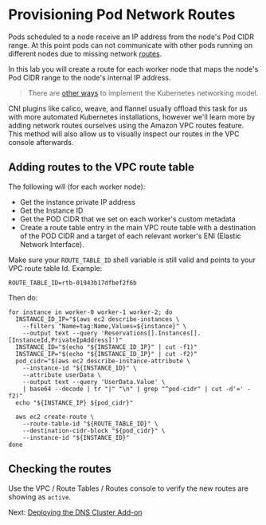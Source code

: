 # Provisioning Pod Network Routes

Pods scheduled to a node receive an IP address from the node's Pod CIDR range. At this point pods can not communicate with other pods running on different nodes due to missing network [routes](https://cloud.google.com/compute/docs/vpc/routes).

In this lab you will create a route for each worker node that maps the node's Pod CIDR range to the node's internal IP address.

> There are [other ways](https://kubernetes.io/docs/concepts/cluster-administration/networking/#how-to-achieve-this) to implement the Kubernetes networking model.

CNI plugins like calico, weave, and flannel usually offload this task for us with more automated Kubernetes installations, however we'll learn more by adding network routes ourselves using the Amazon VPC routes feature. This method will also allow us to visually inspect our routes in the VPC console afterwards.

## Adding routes to the VPC route table

The following will (for each worker node):

* Get the instance private IP address
* Get the Instance ID
* Get the POD CIDR that we set on each worker's custom metadata
* Create a route table entry in the main VPC route table with a destination of the POD CIDR and a target of each relevant worker's ENI (Elastic Network Interface).

Make sure your `ROUTE_TABLE_ID` shell variable is still valid and points to your VPC route table Id. Example:

```
ROUTE_TABLE_ID=rtb-01943b17dfbef2f6b
```

Then do:

```
for instance in worker-0 worker-1 worker-2; do
  INSTANCE_ID_IP="$(aws ec2 describe-instances \
    --filters "Name=tag:Name,Values=${instance}" \
    --output text --query 'Reservations[].Instances[].[InstanceId,PrivateIpAddress]')"
  INSTANCE_ID="$(echo "${INSTANCE_ID_IP}" | cut -f1)"
  INSTANCE_IP="$(echo "${INSTANCE_ID_IP}" | cut -f2)"
  pod_cidr="$(aws ec2 describe-instance-attribute \
    --instance-id "${INSTANCE_ID}" \
    --attribute userData \
    --output text --query 'UserData.Value' \
    | base64 --decode | tr "|" "\n" | grep "^pod-cidr" | cut -d'=' -f2)"
  echo "${INSTANCE_IP} ${pod_cidr}"

  aws ec2 create-route \
    --route-table-id "${ROUTE_TABLE_ID}" \
    --destination-cidr-block "${pod_cidr}" \
    --instance-id "${INSTANCE_ID}"
done
```

## Checking the routes

Use the VPC / Route Tables / Routes console to verify the new routes are showing as `active`.

Next: [Deploying the DNS Cluster Add-on](12-dns-addon.md)
